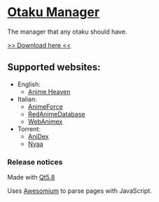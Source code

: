 # [Otaku Manager](https://github.com/GhostWriterTNCS/OtakuManager)

The manager that any otaku should have.

[>> Download here <<](https://github.com/GhostWriterTNCS/OtakuManager/releases)

## Supported websites:
* English:
	* [Anime Heaven](http://animehaven.to/)
* Italian:
	* [AnimeForce](http://www.animeforce.org/)
	* [RedAnimeDatabase](http://redanimedatabase.forumcommunity.net/)
	* [WebAnimex](http://webanimex.com/)
* Torrent:
	* [AniDex](https://anidex.info/)
	* [Nyaa](https://www.nyaa.se/)

### Release notices

Made with [Qt5.8](https://www.qt.io/download-open-source/)

Uses [Awesomium](http://www.awesomium.com/) to parse pages with JavaScript.
